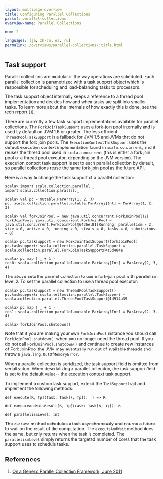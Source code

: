 ```yaml
---
layout: multipage-overview
title: Configuring Parallel Collections
partof: parallel-collections
overview-name: Parallel Collections

num: 2

languages: [ja, zh-cn, es, ru]
permalink: /overviews/parallel-collections/:title.html
---
```


## Task support

Parallel collections are modular in the way operations are scheduled. Each
parallel collection is parametrized with a task support object which is
responsible for scheduling and load-balancing tasks to processors.

The task support object internally keeps a reference to a thread pool
implementation and decides how and when tasks are split into smaller tasks. To
learn more about the internals of how exactly this is done, see the tech
report \[[1][1]\].

There are currently a few task support implementations available for parallel
collections. The `ForkJoinTaskSupport` uses a fork-join pool internally and is
used by default on JVM 1.6 or greater. The less efficient
`ThreadPoolTaskSupport` is a fallback for JVM 1.5 and JVMs that do not support
the fork join pools. The `ExecutionContextTaskSupport` uses the default
execution context implementation found in `scala.concurrent`, and it reuses
the thread pool used in `scala.concurrent` (this is either a fork join pool or
a thread pool executor, depending on the JVM version). The execution context
task support is set to each parallel collection by default, so parallel
collections reuse the same fork-join pool as the future API.

Here is a way to change the task support of a parallel collection:

    scala> import scala.collection.parallel._
    import scala.collection.parallel._

    scala> val pc = mutable.ParArray(1, 2, 3)
    pc: scala.collection.parallel.mutable.ParArray[Int] = ParArray(1, 2, 3)

    scala> val forkJoinPool = new java.util.concurrent.ForkJoinPool(2)
    forkJoinPool: java.util.concurrent.ForkJoinPool = java.util.concurrent.ForkJoinPool@6436e181[Running, parallelism = 2, size = 0, active = 0, running = 0, steals = 0, tasks = 0, submissions = 0]

    scala> pc.tasksupport = new ForkJoinTaskSupport(forkJoinPool)
    pc.tasksupport: scala.collection.parallel.TaskSupport = scala.collection.parallel.ForkJoinTaskSupport@4a5d484a

    scala> pc map { _ + 1 }
    res0: scala.collection.parallel.mutable.ParArray[Int] = ParArray(2, 3, 4)

The above sets the parallel collection to use a fork-join pool with
parallelism level 2. To set the parallel collection to use a thread pool
executor:

    scala> pc.tasksupport = new ThreadPoolTaskSupport()
    pc.tasksupport: scala.collection.parallel.TaskSupport = scala.collection.parallel.ThreadPoolTaskSupport@1d914a39

    scala> pc map { _ + 1 }
    res1: scala.collection.parallel.mutable.ParArray[Int] = ParArray(2, 3, 4)

    scala> forkJoinPool.shutdown()

Note that if you are making your own `ForkJoinPool` instance you should call
`ForkJoinPool.shutdown()` when you no longer need the thread pool.  If you do
not call `ForkJoinPool.shutdown()` and continue to create new instances of
ForkJoinPool the JVM may eventually run out of available threads and throw a
`java.lang.OutOfMemoryError`.

When a parallel collection is serialized, the task support field is omitted
from serialization. When deserializing a parallel collection, the task support
field is set to the default value-- the execution context task support.

To implement a custom task support, extend the `TaskSupport` trait and
implement the following methods:

    def execute[R, Tp](task: Task[R, Tp]): () => R

    def executeAndWaitResult[R, Tp](task: Task[R, Tp]): R

    def parallelismLevel: Int

The `execute` method schedules a task asynchronously and returns a future to
wait on the result of the computation. The `executeAndWait` method does the
same, but only returns when the task is completed. The `parallelismLevel`
simply returns the targeted number of cores that the task support uses to
schedule tasks.


## References

1. [On a Generic Parallel Collection Framework, June 2011][1]

  [1]: http://infoscience.epfl.ch/record/165523/files/techrep.pdf "parallel-collections"
